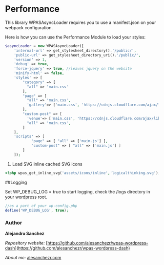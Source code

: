 
# Performance

This library WPASAsyncLoader requires you to use a manifest.json on your webpack configuration.

Here is how you can use the Performance Module to load your styles:

```php
$asyncLoader = new WPASAsyncLoader([
    'internal-url' => get_stylesheet_directory().'/public/',
    'public-url' => get_stylesheet_directory_uri().'/public/',
    'version' => 1,
    'debug' => true,
    'force-jquery' => true, //leaves jquery on the website
    'minify-html' => false,
    'styles' => [
        "category" => [ 
          "all" => 'main.css'
        ],
        "page" => [ 
          "all" => 'main.css',
          'gallery'=> ['main.css', 'https://cdnjs.cloudflare.com/ajax/libs/lightgallery/1.6.10/css/lightgallery.min.css'],
        ],
        "custom-post" => [ 
          'venue'=> ['main.css', 'https://cdnjs.cloudflare.com/ajax/libs/lightgallery/1.6.10/css/lightgallery.min.css'],
          "all" => 'main.css', 
        ]
    ],
    'scripts' => [
            "page" => [ "all" => ['main.js'] ],
            "custom-post" => [ "all" => ['main.js'] ]
        ]
    ]);
```

1. Load SVG inline cached SVG icons

```php
<?php wpas_get_inline_svg('assets/icons/inline','logicalthinking.svg'); ?>    
```

##Logging

Set WP_DEBUG_LOG = true to start logging, check the /logs directory in your wordpress root.

```php
//as a part of your wp-config.php
define('WP_DEBUG_LOG', true);
```


### Author

**Alejandro Sanchez**

  *Repository website:* [https://github.com/alesanchezr/wpas-wordpress-dash](https://github.com/alesanchezr/wpas-wordpress-dash)
  
  *About me:* [alesanchezr.com](http://alesanchezr.com)
